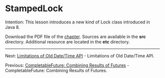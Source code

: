 # StampedLock

Intention: This lesson introduces a new kind of Lock class introduced in Java 8.

Download the PDF file of the [chapter](chapter_30.pdf). Sources are available in the <b>src</b> directory. 
Additional resource are located in the <b>etc</b> directory.

<hr>

Next: [Limitations of Old Date/Time API](chapter_31.md "Limitations of Old Date/Time API") - 
Limitations of Old Date/Time API.

Previous: [CompletableFuture: Combining Results of Futures](chapter_29.md "CompletableFuture: Combining Results of Futures") - 
CompletableFuture: Combining Results of Futures.